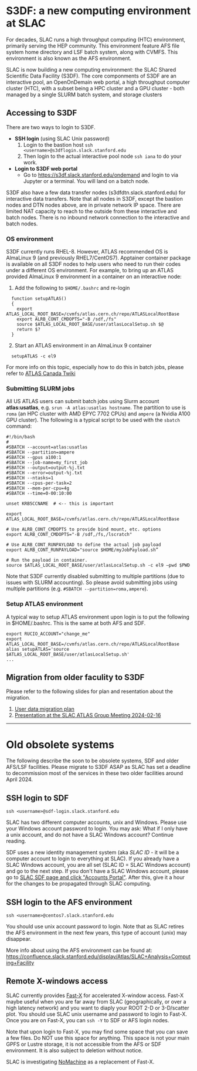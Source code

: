 # S3DF: a new computing environment at SLAC

For decades, SLAC runs a high throughput computing (HTC) environment, primarily
serving the HEP community. This environment feature AFS file system home
directory and LSF batch system, along with CVMFS. This environment is also known
as the AFS environment.

SLAC is now building a new computing environment: the SLAC Shared Scientific
Data Facility (S3DF). The core componments of S3DF are an interactive pool, an
OpenOnDemain web portal, a high throughput computer cluster (HTC), with a subset
being a HPC cluster and a GPU cluster - both managed by a single SLURM batch
system, and storage clusters

## Accessing to S3DF

There are two ways to login to S3DF.

- **SSH login** (using SLAC Unix password)
  1. Login to the bastion host `ssh <username>@s3dflogin.slack.stanford.edu`
  2. Then login to the actual interactive pool node `ssh iana` to do your work.
- **Login to S3DF web portal**
  - Go to https://s3df.slack.stanford.edu/ondemand and login to via Jupyter or a
    terminal. You will land on a batch node.

S3DF also have a few data transfer nodes (s3dfdtn.slack.stanford.edu) for
interactive data transfers. Note that all nodes in S3DF, except the bastion
nodes and DTN nodes above, are in private network IP space. There are limited
NAT capacity to reach to the outside from these interactive and batch nodes.
There is no inbound network connection to the interactive and batch nodes.

### OS environment

S3DF currently runs RHEL-8. However, ATLAS recommended OS is AlmaLinux 9 (and
previously RHEL7/CentOS7). Apptainer container package is available on all S3DF
nodes to help users who need to run their codes under a different OS
environment. For example, to bring up an ATLAS provided AlmaLinux 9 environment
in a container on an interactive node:

1. Add the following to `$HOME/.bashrc` and re-login

```
  function setupATLAS()
  {
    export ATLAS_LOCAL_ROOT_BASE=/cvmfs/atlas.cern.ch/repo/ATLASLocalRootBase
    export ALRB_CONT_CMDOPTS="-B /sdf,/fs"
    source $ATLAS_LOCAL_ROOT_BASE/user/atlasLocalSetup.sh $@
    return $?
  }
```

2. Start an ATLAS environment in an AlmaLinux 9 container

```
  setupATLAS -c el9
```

For more info on this topic, especially how to do this in batch jobs, please
refer to
[ATLAS Canada Twiki](https://twiki.atlas-canada.ca/bin/view/AtlasCanada/Containers)

### Submitting SLURM jobs

All US ATLAS users can submit batch jobs using Slurm account **atlas:usatlas**,
e.g. `srun -A atlas:usatlas hostname`. The partition to use is `roma` (an HPC
cluster with AMD EPYC 7702 CPUs) and `ampere` (a Nvidia A100 GPU cluster). The
following is a typical script to be used with the `sbatch` command:

```
#!/bin/bash
#
#SBATCH --account=atlas:usatlas
#SBATCH --partition=ampere
#SBATCH --gpus a100:1
#SBATCH --job-name=my_first_job
#SBATCH --output=output-%j.txt
#SBATCH --error=output-%j.txt
#SBATCH --ntasks=1
#SBATCH --cpus-per-task=2
#SBATCH --mem-per-cpu=4g
#SBATCH --time=0-00:10:00

unset KRB5CCNAME  # <-- this is important

export ATLAS_LOCAL_ROOT_BASE=/cvmfs/atlas.cern.ch/repo/ATLASLocalRootBase

# Use ALRB_CONT_CMDOPTS to provide bind mount, etc. options
export ALRB_CONT_CMDOPTS="-B /sdf,/fs,/lscratch"

# Use ALRB_CONT_RUNPAYLOAD to define the actual job payload
export ALRB_CONT_RUNPAYLOAD="source $HOME/myJobPayload.sh”

# Run the payload in container.
source $ATLAS_LOCAL_ROOT_BASE/user/atlasLocalSetup.sh -c el9 –pwd $PWD

```

Note that S3DF currently disabled submitting to multiple partitions (due to
issues with SLURM accounting). So please avoid submitting jobs using multiple
partitions (e.g. `#SBATCH --partition=roma,ampere`).

### Setup ATLAS environment

A typical way to setup ATLAS environment upon login is to put the following in
$HOME/.bashrc. This is the same at both AFS and SDF.

```
export RUCIO_ACCOUNT="change_me"
export ATLAS_LOCAL_ROOT_BASE=/cvmfs/atlas.cern.ch/repo/ATLASLocalRootBase
alias setupATLAS='source $ATLAS_LOCAL_ROOT_BASE/user/atlasLocalSetup.sh'
...
```

## Migration from older faculity to S3DF

Please refer to the following slides for plan and resentation about the
migration.

1. [User data migration plan](https://docs.google.com/document/d/1-4YHRG2AswbJiBRP5EkWK86VPXW_x2HfWFrpTyTy5VA/edit?usp=sharing)
2. [Presentation at the SLAC ATLAS Group Meeting 2024-02-16](https://docs.google.com/presentation/d/1Hl1gDhSL8K0YFNVLHLm95a6Uo3p8SoCjdhhNQpg1gwY/edit?usp=sharing)

---

# Old obsolete systems

The following describe the soon to be obsolete systems, SDF and older AFS/LSF
facilities. Please migrate to S3DF ASAP as SLAC has set a deadline to
decommission most of the services in these two older facilities around
April 2024.

## SSH login to SDF

`ssh <username>@sdf-login.slack.stanford.edu`

SLAC has two different computer accounts, unix and Windows. Please use your
Windows account password to login. You may ask: What if I only have a unix
account, and do not have a SLAC Windows account? Continue reading.

SDF uses a new identity management system (aka _SLAC ID_ - it will be a computer
account to login to everything at SLAC). If you already have a SLAC Windows
account, you are all set (SLAC ID = SLAC Windows account) and go to the next
step. If you don't have a SLAC Windows account, please go to
[SLAC SDF page and click "Accounts Portal"](https://sdf.slack.stanford.edu/public/doc/#/accounts-and-access?id=access).
After this, give it a hour for the changes to be propagated through SLAC
computing.

## SSH login to the AFS environment

`ssh <username>@centos7.slack.stanford.edu`

You should use unix account password to login. Note that as SLAC retires the AFS
environment in the next few years, this type of account (unix) may disappear.

More info about using the AFS environment can be found at:
https://confluence.slack.stanford.edu/display/Atlas/SLAC+Analysis+Computing+Facility

## Remote X-windows access

SLAC currently provides
[Fast-X](https://confluence.slack.stanford.edu/display/SCSPub/FastX) for
accelerated X-window access. Fast-X maybe useful when you are far away from SLAC
(geographically, or over a high latency network) and you want to diaply your
ROOT 2-D or 3-D/scatter plot. You should use SLAC unix username and password to
login to Fast-X. Once you are on Fast-X, you can `ssh -Y` to SDF or AFS login
nodes.

Note that upon login to Fast-X, you may find some space that you can save a few
files. Do NOT use this space for anything. This space is not your main GPFS or
Lustre storage, it is not accessible from the AFS or SDF environment. It is also
subject to deletion without notice.

SLAC is investigating [NoMachine](https://www.nomachine.com) as a replacement of
Fast-X.
